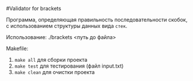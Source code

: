 #Validator for brackets

Программа, определяющая правильность последовательности скобок, с использованием структуры данных вида `стек`.

Использование: ./brackets <путь до файла>


Makefile:
1. `make all` для сборки проекта
2. `make test` для тестирования (файл input.txt)
3. `make clean` для очистки проекта
